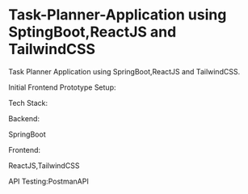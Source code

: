 # Task-Planner-Application using SptingBoot,ReactJS and TailwindCSS
Task Planner Application using SpringBoot,ReactJS and TailwindCSS.

Initial Frontend Prototype Setup:

Tech Stack:

Backend:

SpringBoot

Frontend:

ReactJS,TailwindCSS

API Testing:PostmanAPI
